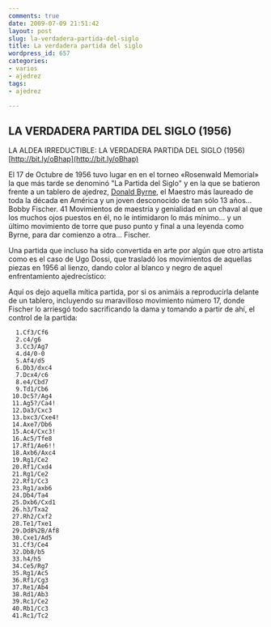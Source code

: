 ```yaml
---
comments: true
date: 2009-07-09 21:51:42
layout: post
slug: la-verdadera-partida-del-siglo
title: La verdadera partida del siglo
wordpress_id: 657
categories:
- varios
- ajedrez
tags:
- ajedrez

---
```


## LA VERDADERA PARTIDA DEL SIGLO (1956)

LA ALDEA IRREDUCTIBLE: LA VERDADERA PARTIDA DEL SIGLO (1956) [http://bit.ly/oBhap](http://bit.ly/oBhap)
 
El 17 de Octubre de 1956 tuvo lugar en en el torneo «Rosenwald Memorial» la que más tarde se denominó "La Partida del Siglo" y en la que se batieron frente a un tablero de ajedrez, [Donald Byrne][3], el Maestro más laureado de toda la década en América y un joven desconocido de tan sólo 13 años... Bobby Fischer.
41 Movimientos de maestría y genialidad en un chaval al que los muchos ojos puestos en él, no le intimidaron lo más mínimo... y un último movimiento de torre que puso punto y final a una leyenda como Byrne, para dar comienzo a otra... Fischer.

Una partida que incluso ha sido convertida en arte por algún que otro artista como es el caso de Ugo Dossi, que trasladó los movimientos de aquellas piezas en 1956 al lienzo, dando color al blanco y negro de aquel enfrentamiento ajedrecístico:

  
Aquí os dejo aquella mítica partida, por si os animáis a reproducirla delante de un tablero, incluyendo su maravilloso movimiento número 17, donde Fischer lo arriesgó todo sacrificando la dama y tomando a partir de ahí, el control de la partida: 
 
>
	  1.Cf3/Cf6
	  2.c4/g6
	  3.Cc3/Ag7
	  4.d4/0-0 
	  5.Af4/d5 
	  6.Db3/dxc4 
	  7.Dcx4/c6 
	  8.e4/Cbd7 
	  9.Td1/Cb6 
	 10.Dc5?/Ag4 
	 11.Ag5?/Ca4! 
	 12.Da3/Cxc3 
	 13.bxc3/Cxe4! 
	 14.Axe7/Db6 
	 15.Ac4/Cxc3! 
	 16.Ac5/Tfe8
	 17.Rf1/Ae6!! 
	 18.Axb6/Axc4
	 19.Rg1/Ce2
	 20.Rf1/Cxd4
	 21.Rg1/Ce2
	 22.Rf1/Cc3
	 23.Rg1/axb6 
	 24.Db4/Ta4 
	 25.Dxb6/Cxd1 
	 26.h3/Txa2 
	 27.Rh2/Cxf2 
	 28.Te1/Txe1 
	 29.Dd8%2B/Af8 
	 30.Cxe1/Ad5 
	 31.Cf3/Ce4 
	 32.Db8/b5 
	 33.h4/h5 
	 34.Ce5/Rg7 
	 35.Rg1/Ac5
	 36.Rf1/Cg3
	 37.Re1/Ab4
	 38.Rd1/Ab3
	 39.Rc1/Ce2
	 40.Rb1/Cc3
	 41.Rc1/Tc2
>

 [1]: http://en.wikipedia.org/wiki/The_Game_of_the_Century_%28chess%29
 [2]: http://ajedrezespectacular.net/
 [3]: http://en.wikipedia.org/wiki/Donald_Byrne
 [4]: http://boym.com/
 [5]: http://aldea-irreductible.blogspot.com/2007/10/flash-documental-todas-las-entradas.html


